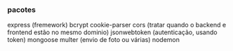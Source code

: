 ### pacotes
express (fremework)
bcrypt
cookie-parser
cors (tratar quando o backend e frontend estão no mesmo dominio)
jsonwebtoken (autenticação, usando token)
mongoose
multer (envio de foto ou várias)
nodemon